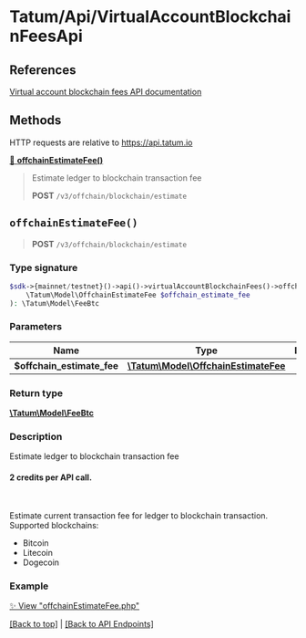 # Tatum/Api/VirtualAccountBlockchainFeesApi

## References

[Virtual account blockchain fees API documentation](https://apidoc.tatum.io/tag/Virtual-account-blockchain-fees/)

## Methods

HTTP requests are relative to https://api.tatum.io

[🔹 **offchainEstimateFee()**](#offchainestimatefee) 

> Estimate ledger to blockchain transaction fee
> 
> **POST** `/v3/offchain/blockchain/estimate`



## `offchainEstimateFee()`

> **POST** `/v3/offchain/blockchain/estimate`

### Type signature

```php
$sdk->{mainnet/testnet}()->api()->virtualAccountBlockchainFees()->offchainEstimateFee(
    \Tatum\Model\OffchainEstimateFee $offchain_estimate_fee
): \Tatum\Model\FeeBtc
```

### Parameters

Name | Type | Description  | Notes
------------- | ------------- | ------------- | -------------
 **$offchain_estimate_fee** | [**\Tatum\Model\OffchainEstimateFee**](../Model/OffchainEstimateFee.md) |  |

### Return type

[**\Tatum\Model\FeeBtc**](../Model/FeeBtc.md)

### Description

Estimate ledger to blockchain transaction fee

<h4>2 credits per API call.</h4><br/> <p>Estimate current transaction fee for ledger to blockchain transaction.<br/> Supported blockchains: <ul> <li>Bitcoin</li> <li>Litecoin</li> <li>Dogecoin</li> </ul> </p>

### Example

[✨ View "offchainEstimateFee.php"](https://github.com/tatumio/tatum-php/blob/master/examples/Api/VirtualAccountBlockchainFeesApi/offchainEstimateFee.php)

[[Back to top]](#) | [[Back to API Endpoints]](../index.md#api-endpoints)
